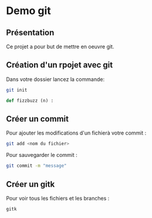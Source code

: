 # Demo git

## Présentation
Ce projet a pour but de mettre en oeuvre git.

## Création d'un rpojet avec git
Dans votre dossier lancez la commande:
```sh
git init
```
```python
def fizzbuzz (n) :
```
## Créer un commit
Pour ajouter les modifications d'un fichierà votre commit :
```sh
git add <nom du fichier>
```
Pour sauvegarder le commit : 
```sh
git commit -m "message"
```
## Créer un gitk
Pour voir tous les fichiers et les branches :
```sh
gitk
```
